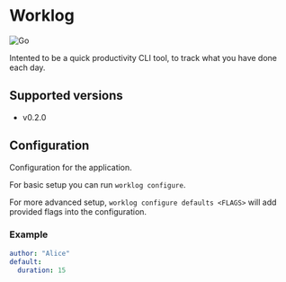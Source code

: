 # Worklog

![Go](https://github.com/PossibleLlama/worklog/workflows/Go/badge.svg)

Intented to be a quick productivity CLI tool, to track what you
have done each day.

## Supported versions

- v0.2.0

## Configuration

Configuration for the application.

For basic setup you can run `worklog configure`.

For more advanced setup, `worklog configure defaults <FLAGS>`
will add provided flags into the configuration.

### Example

``` yml
author: "Alice"
default:
  duration: 15
```
